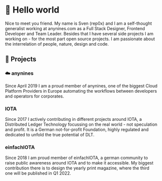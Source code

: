 # 👋 Hello world
Nice to meet you friend. My name is Sven (rep0x) and I am a self-thought generalist working at anynines.com as a Full Stack Designer, Frontend Developer and Team Leader. Besides that I have several side projects I am working on - for the most part open source projects. I am passionate about the interrelation of people, nature, design and code.

## 🚀 Projects

### ☁️ anynines
Since April 2019 I am a proud member of anynines, one of the biggest Cloud Platform Providers in Europe automating the workflows between developers and operators for corporates. 

### IOTA
Since 2017 I actively contributing in different projects around IOTA, a Distributed Ledger Technology focussing on the real world - not speculation and profit. It is a German not-for-profit Foundation, highly regulated and dedicated to unfold the true potential of DLT.

### einfachIOTA
Since 2018 I am proud member of einfachIOTA, a german community to raise public awareness around IOTA and to make it accessible. My biggest contribution there is to design the yearly print magazine, where the third one will be published in Q1 2022.
